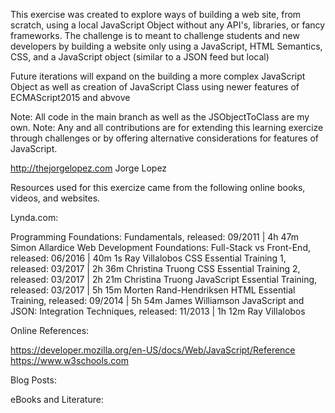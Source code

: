 This exercise was created to explore ways of building a web site, from scratch, using a local JavaScript Object without any API's, libraries, or fancy frameworks. The challenge is to meant to challenge students and new developers by building a website only using a JavaScript, HTML Semantics, CSS, and a JavaScript object (similar to a JSON feed but local)

Future iterations will expand on the building a more complex JavaScript Object as well as creation of JavaScript Class using newer features of ECMAScript2015 and abvove

Note: All code in the main branch as well as the JSObjectToClass are my own.
Note: Any and all contributions are for extending this learning exercize through challenges or by offering alternative considerations for features of JavaScript. 

http://thejorgelopez.com
Jorge Lopez



Resources used for this exercize came from the following online books, videos, and websites.

Lynda.com:

Programming Foundations: Fundamentals, released: 09/2011 | 4h 47m Simon Allardice
Web Development Foundations: Full-Stack vs Front-End, released: 06/2016 | 40m 1s Ray Villalobos
CSS Essential Training 1, released: 03/2017 | 2h 36m Christina Truong
CSS Essential Training 2, released: 03/2017 | 2h 21m Christina Truong
JavaScript Essential Training, released: 03/2017 | 5h 15m Morten Rand-Hendriksen
HTML Essential Training, released: 09/2014 | 5h 54m James Williamson
JavaScript and JSON: Integration Techniques, released: 11/2013 | 1h 12m Ray Villalobos

Online References: 

https://developer.mozilla.org/en-US/docs/Web/JavaScript/Reference
https://www.w3schools.com

Blog Posts:

eBooks and Literature:
